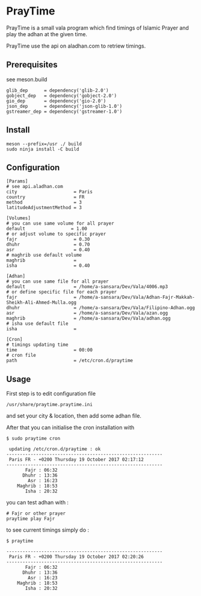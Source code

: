 # PrayTime

PrayTime is a small vala program which find timings of Islamic Prayer
and play the adhan at the given time.

PrayTime use the api on aladhan.com to retriew timings.

## Prerequisites

see meson.build 

```
glib_dep      = dependency('glib-2.0')
gobject_dep   = dependency('gobject-2.0')
gio_dep       = dependency('gio-2.0')
json_dep      = dependency('json-glib-1.0')
gstreamer_dep = dependency('gstreamer-1.0')
```

## Install

```
meson --prefix=/usr ./ build
sudo ninja install -C build
```

## Configuration

```
[Params]
# see api.aladhan.com
city                     = Paris
country                  = FR
method                   = 3
latitudeAdjustmentMethod = 3

[Volumes]
# you can use same volume for all prayer
default                 = 1.00
# or adjust volume to specific prayer
fajr                     = 0.30
dhuhr                    = 0.70
asr                      = 0.40
# maghrib use default volume
maghrib                  = 
isha                     = 0.40

[Adhan]
# you can use same file for all prayer
default                  = /home/a-sansara/Dev/Vala/4006.mp3
# or define specific file for each prayer
fajr                     = /home/a-sansara/Dev/Vala/Adhan-Fajr-Makkah-Sheikh-Ali-Ahmed-Mulla.ogg
dhuhr                    = /home/a-sansara/Dev/Vala/Filipino-Adhan.ogg
asr                      = /home/a-sansara/Dev/Vala/azan.ogg
maghrib                  = /home/a-sansara/Dev/Vala/adhan.ogg
# isha use default file
isha                     = 

[Cron]
# timings updating time
time                     = 00:00
# cron file
path                     = /etc/cron.d/praytime
```

## Usage

First step is to edit configuration file
```
/usr/share/praytime.praytime.ini
```

and set your city & location, then add some adhan file.

After that you can initialise the cron installation with

```
$ sudo praytime cron

 updating /etc/cron.d/praytime : ok
----------------------------------------------------------
 Paris FR - +0200 Thursday 19 October 2017 02:17:12
----------------------------------------------------------
       Fajr : 06:32
      Dhuhr : 13:36
        Asr : 16:23
    Maghrib : 18:53
       Isha : 20:32
```

you can test adhan with :

```
# Fajr or other prayer
praytime play Fajr
```

to see current timings simply do :
```
$ praytime

----------------------------------------------------------
 Paris FR - +0200 Thursday 19 October 2017 02:20:26
----------------------------------------------------------
       Fajr : 06:32
      Dhuhr : 13:36
        Asr : 16:23
    Maghrib : 18:53
       Isha : 20:32

```
